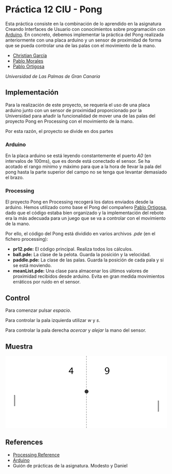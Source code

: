 # Práctica 12 CIU - Pong

Esta práctica consiste en la combinación de lo aprendido en la asignatura Creando Interfaces de Usuario con conocimientos sobre programación con [Arduino](https://www.arduino.cc/). En concreto, debemos implementar la práctica del Pong realizada anteriormente con una placa arduino y un sensor de proximidad de forma que se pueda controlar una de las palas con el movimiento de la mano.

- [Christian García](https://github.com/Chgv99)
- [Pablo Morales](https://github.com/pablomoralesgomez)
- [Pablo Ortigosa](https://github.com/PabloOQ)

*Universidad de Las Palmas de Gran Canaria*

## Implementación

Para la realización de este proyecto, se requería el uso de una placa arduino junto con un sensor de proximidad proporcionado por la Universidad para añadir la funcionalidad de mover una de las palas del proyecto Pong en Processing con el movimiento de la mano.

Por esta razón, el proyecto se divide en dos partes

### Arduino

En la placa arduino se está leyendo constantemente el puerto *A0* (en intervalos de 100ms), que es donde está conectado el sensor. Se ha acotado el rango mínimo y máximo para que a la hora de llevar la pala del pong hasta la parte superior del campo no se tenga que levantar demasiado el brazo.

### Processing

El proyecto Pong en Processing recogerá los datos enviados desde la arduino. Hemos utilizado como base el Pong del compañero [Pablo Ortigosa](https://github.com/PabloOQ), dado que el código estaba bien organizado y la implementación del rebote era la más adecuada para un juego que se va a controlar con el movimiento de la mano.

Por ello, el código del Pong está dividido en varios archivos *.pde* (en el fichero processing):
- **pr12.pde:** El código principal. Realiza todos los cálculos.
- **ball.pde:** La clase de la pelota. Guarda la posición y la velocidad.
- **paddle.pde:** La clase de las palas. Guarda la posición de cada pala y si se está moviendo.
- **meanList.pde:** Una clase para almacenar los últimos valores de proximidad recibidos desde arduino. Evita en gran medida movimientos erráticos por ruido en el sensor.

## Control

Para comenzar pulsar *espacio*.

Para controlar la pala izquierda utilizar *w* y *s*.

Para controlar la pala derecha *acercar* y *alejar* la mano del sensor.

## Muestra

![Gif showing how it works](https://github.com/PabloOQ/pr12-CIU/blob/main/processing/pr12/winner.gif)

## References

- [Processing Reference](https://processing.org/reference/)
- [Arduino](https://www.arduino.cc/reference/en/)
- Guión de prácticas de la asignatura. Modesto y Daniel
